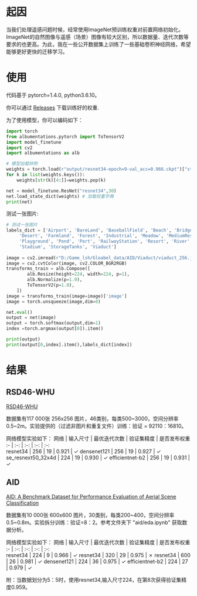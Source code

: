 # 起因

当我们处理遥感问题时候，经常使用ImageNet预训练权重对前置网络初始化。ImageNet的自然图像与遥感（场景）图像有较大区别，所以数据量、迭代次数等要求的也更高。为此，我在一些公开数据集上训练了一些基础卷积神经网络，希望能够更好更快的迁移学习。

# 使用

代码基于 pytorch=1.4.0, python3.6.10。

你可以通过 [Releases](https://github.com/lsh1994/remote_sensing_pretrained_models/releases) 下载训练好的权重.  

为了使用模型，你可以编码如下：
```python
import torch
from albumentations.pytorch import ToTensorV2
import model_finetune
import cv2
import albumentations as alb

# 模型加载样例
weights = torch.load(r"output/resnet34-epoch=9-val_acc=0.966.ckpt")["state_dict"] # 模型权重
for k in list(weights.keys()):
    weights[str(k)[4:]]=weights.pop(k)

net = model_finetune.ResNet("resnet34",30)
net.load_state_dict(weights) # 加载权重字典
print(net)

```
测试一张图片:
```python
# 测试一张图片
labels_dict = ['Airport', 'BareLand', 'BaseballField', 'Beach', 'Bridge', 'Center', 'Church', 'Commercial', 'DenseResidential',
     'Desert', 'Farmland', 'Forest', 'Industrial', 'Meadow', 'MediumResidential', 'Mountain', 'Park', 'Parking',
     'Playground', 'Pond', 'Port', 'RailwayStation', 'Resort', 'River', 'School', 'SparseResidential', 'Square',
     'Stadium', 'StorageTanks', 'Viaduct']
     
image = cv2.imread(r"D:/Game_lsh/Gloabel_data/AID/Viaduct/viaduct_256.jpg", cv2.IMREAD_COLOR)
image = cv2.cvtColor(image, cv2.COLOR_BGR2RGB)
transforms_train = alb.Compose([
        alb.Resize(height=224, width=224, p=1),
        alb.Normalize(p=1.0),
        ToTensorV2(p=1.0),
    ])
image = transforms_train(image=image)['image']
image = torch.unsqueeze(image,dim=0)

net.eval()
output = net(image)
output = torch.softmax(output,dim=1)
index =torch.argmax(output[0]).item()

print(output)
print(output[0,index].item(),labels_dict[index])
```

# 结果

<!-- ## AID++ -->

<!-- ## BigEarthNet -->

## RSD46-WHU

[RSD46-WHU](https://github.com/RSIA-LIESMARS-WHU/RSD46-WHU)

数据集有117 000张 256x256 图片，46类别，每类500\~3000，空间分辨率0.5\~2m。实验提供的（过滤非图片和重复文件）训练：验证 = 92110：16810。

网络模型实验如下： 
网络 | 输入尺寸  | 最优迭代次数 | 验证集精度 | 是否发布权重
:- | :-: | :-: | :-: | :-:   
resnet34 | 256 | 19 | 0.921 | ✓
densenet121 | 256 | 19 | 0.927 | ✓
se_resnext50_32x4d | 224 | 19 | 0.930 | ✓
efficientnet-b2 | 256 | 19 | 0.931 | ✓

## AID
[AID: A Benchmark Dataset for Performance Evaluation of Aerial Scene Classification](https://captain-whu.github.io/AID/)

数据集有10 000张 600x600 图片，30类别，每类200\~400，空间分辨率0.5\~0.8m。实验拆分训练：验证=8：2。参考文件夹下 "aid/eda.ipynb" 获取数据分析。

网络模型实验如下： 
网络 | 输入尺寸  | 最优迭代次数 | 验证集精度 | 是否发布权重
:- | :-: | :-: | :-: | :-:   
resnet34 | 224 | 9 | 0.966 | ✓
resnet34 | 320 | 29 | 0.975 | ✗
resnet34 | 600 | 26 | 0.981 | ✓
densenet121 | 224 | 36 | 0.975 | ✓
efficientnet-b2 | 224 | 27 | 0.979 | ✓

附：当数据划分为5：5时，使用resnet34,输入尺寸224，在第8次获得验证集精度0.959。
